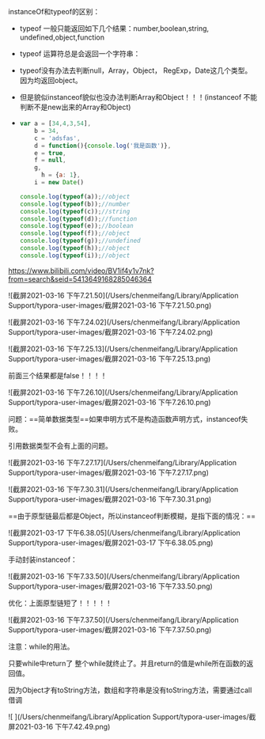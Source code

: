 instanceOf和typeof的区别：

* typeof 一般只能返回如下几个结果：number,boolean,string, undefined,object,function

* typeof 运算符总是会返回一个字符串：

* typeof没有办法去判断null，Array，Object， RegExp，Date这几个类型。因为均返回object。

* 但是貌似instanceof貌似也没办法判断Array和Object！！！(instanceof 不能判断不是new出来的Array和Object)

* ```js
  var a = [34,4,3,54],
      b = 34,
      c = 'adsfas',
      d = function(){console.log('我是函数')},
      e = true,
      f = null,
      g,
  		h = {a: 1},
      i = new Date()
  
  console.log(typeof(a));//object
  console.log(typeof(b));//number
  console.log(typeof(c));//string
  console.log(typeof(d));//function
  console.log(typeof(e));//boolean
  console.log(typeof(f));//object
  console.log(typeof(g));//undefined
  console.log(typeof(h));//object
  console.log(typeof(i));//object
  ```

https://www.bilibili.com/video/BV1if4y1v7nk?from=search&seid=5413649168285046364

![截屏2021-03-16 下午7.21.50](/Users/chenmeifang/Library/Application Support/typora-user-images/截屏2021-03-16 下午7.21.50.png)

![截屏2021-03-16 下午7.24.02](/Users/chenmeifang/Library/Application Support/typora-user-images/截屏2021-03-16 下午7.24.02.png)

![截屏2021-03-16 下午7.25.13](/Users/chenmeifang/Library/Application Support/typora-user-images/截屏2021-03-16 下午7.25.13.png)

前面三个结果都是false！！！！

![截屏2021-03-16 下午7.26.10](/Users/chenmeifang/Library/Application Support/typora-user-images/截屏2021-03-16 下午7.26.10.png)

问题：==简单数据类型==如果申明方式不是构造函数声明方式，instanceof失败。

引用数据类型不会有上面的问题。

![截屏2021-03-16 下午7.27.17](/Users/chenmeifang/Library/Application Support/typora-user-images/截屏2021-03-16 下午7.27.17.png)

![截屏2021-03-16 下午7.30.31](/Users/chenmeifang/Library/Application Support/typora-user-images/截屏2021-03-16 下午7.30.31.png)  

==由于原型链最后都是Object，所以instanceof判断模糊，是指下面的情况：==

![截屏2021-03-17 下午6.38.05](/Users/chenmeifang/Library/Application Support/typora-user-images/截屏2021-03-17 下午6.38.05.png)

手动封装instanceof：

  ![截屏2021-03-16 下午7.33.50](/Users/chenmeifang/Library/Application Support/typora-user-images/截屏2021-03-16 下午7.33.50.png)

优化：上面原型链短了！！！！！

![截屏2021-03-16 下午7.37.50](/Users/chenmeifang/Library/Application Support/typora-user-images/截屏2021-03-16 下午7.37.50.png)

注意：while的用法。

只要while中return了 整个while就终止了。并且return的值是while所在函数的返回值。

因为Object才有toString方法，数组和字符串是没有toString方法，需要通过call借调

![ ](/Users/chenmeifang/Library/Application Support/typora-user-images/截屏2021-03-16 下午7.42.49.png)

   





























